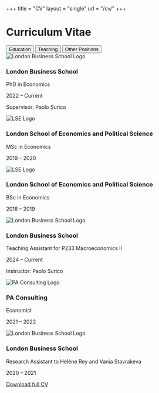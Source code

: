 +++
title = "CV"
layout = "single"
url = "/cv/"
+++

<div class="cv-header">
  <h1>Curriculum Vitae</h1>
</div>

<div class="cv-tabs">
  <button class="tab active" data-tab="education">Education</button>
  <button class="tab" data-tab="teaching">Teaching</button>
  <button class="tab" data-tab="positions">Other Positions</button>
</div>

<div class="cv-tab-content active" id="education">
  <div class="education-item">
    <div class="education-header">
      <img src="https://upload.wikimedia.org/wikipedia/commons/thumb/4/47/RS9327_LBS_Standard_Logo_RGB_AW-hpr.jpg/1920px-RS9327_LBS_Standard_Logo_RGB_AW-hpr.jpg" alt="London Business School Logo">
      <div>
        <h3>London Business School</h3>
        <p>PhD in Economics</p>
        <p>2022 – Current</p>
        <p>Supervisor: Paolo Surico</p>
      </div>
    </div>
  </div>

  <div class="education-item">
    <div class="education-header">
      <img src="https://upload.wikimedia.org/wikipedia/commons/thumb/5/51/LSE_Logo.svg/638px-LSE_Logo.svg.png" alt="LSE Logo">
      <div>
        <h3>London School of Economics and Political Science</h3>
        <p>MSc in Economics</p>
        <p>2019 – 2020</p>
      </div>
    </div>
  </div>

  <div class="education-item">
    <div class="education-header">
      <img src="https://upload.wikimedia.org/wikipedia/commons/thumb/5/51/LSE_Logo.svg/638px-LSE_Logo.svg.png" alt="LSE Logo">
      <div>
        <h3>London School of Economics and Political Science</h3>
        <p>BSc in Economics</p>
        <p>2016 – 2019</p>
      </div>
    </div>
  </div>
</div>

<div class="cv-tab-content" id="teaching">
  <div class="education-item">
    <div class="education-header">
      <img src="https://upload.wikimedia.org/wikipedia/commons/thumb/4/47/RS9327_LBS_Standard_Logo_RGB_AW-hpr.jpg/1920px-RS9327_LBS_Standard_Logo_RGB_AW-hpr.jpg" alt="London Business School Logo">
      <div>
        <h3>London Business School</h3>
        <p>Teaching Assistant for P233 Macroeconomics II</p>
        <p>2024 – Current</p>
        <p>Instructor: Paolo Surico</p>
      </div>
    </div>
  </div>
</div>

<div class="cv-tab-content" id="positions">
  <div class="education-item">
    <div class="education-header">
      <img src="https://cdn-ukwest.onetrust.com/logos/f79a60b0-1d16-4114-aa58-3f05dec13dd2/456b4352-7aaf-4e03-b3c8-439d63b7e437/0daef2ad-b42e-4bdc-8290-73d8f8f843da/PA_Logo_2022_800px.png" alt="PA Consulting Logo">
      <div>
        <h3>PA Consulting</h3>
        <p>Economist</p>
        <p>2021 – 2022</p>
      </div>
    </div>
  </div>

  <div class="education-item">
    <div class="education-header">
      <img src="https://upload.wikimedia.org/wikipedia/commons/thumb/4/47/RS9327_LBS_Standard_Logo_RGB_AW-hpr.jpg/1920px-RS9327_LBS_Standard_Logo_RGB_AW-hpr.jpg" alt="London Business School Logo">
      <div>
        <h3>London Business School</h3>
        <p>Research Assistant to Hélène Rey and Vania Stavrakeva</p>
        <p>2020 – 2021</p>
      </div>
    </div>
  </div>
</div>

<a href="https://github.com/willhotten/CV/blob/677e6679bf4f5ad77df92865b7c68071880a36d9/CV%20Will%20Hotten.pdf" class="download-button">Download full CV</a>

<script>
  document.querySelectorAll('.tab').forEach(button => {
    button.addEventListener('click', () => {
      document.querySelectorAll('.tab').forEach(t => t.classList.remove('active'));
      document.querySelectorAll('.cv-tab-content').forEach(c => c.classList.remove('active'));
      button.classList.add('active');
      document.getElementById(button.dataset.tab).classList.add('active');
    });
  });
</script>